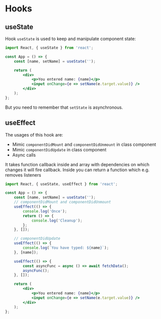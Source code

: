 # Hooks

## useState

Hook `useState` is used to keep and manipulate component state:

```jsx
import React, { useState } from 'react';

const App = () => {
    const [name, setName] = useState('');

    return (
        <div>
            <p>You entered name: {name}</p>
            <input onChange={e => setName(e.target.value)} />
        </div>
    );
};
```

But you need to remember that `setState` is asynchronous.

## useEffect

The usages of this hook are:

-   Mimic `componentDidMount` and `componentDidUnmount` in class component
-   Mimic `componentDidUpdate` in class component
-   Async calls

It takes function callback inside and array with dependencies on which changes it will fire callback. Inside you can return a function which e.g. removes listeners

```jsx
import React, { useState, useEffect } from 'react';

const App = () => {
    const [name, setName] = useState('');
    // componentDidMount and componentDidUnmount
    useEffect(() => {
        console.log('Once');
        return () => {
            console.log('Cleanup');
        };
    }, []);

    // componentDidUpdate
    useEffect(() => {
        console.log(`You have typed: ${name}`);
    }, [name]);

    useEffect(() => {
        const asyncFunc = async () => await fetchData();
        asyncFunc();
    }, []);

    return (
        <div>
            <p>You entered name: {name}</p>
            <input onChange={e => setName(e.target.value)} />
        </div>
    );
};
```
